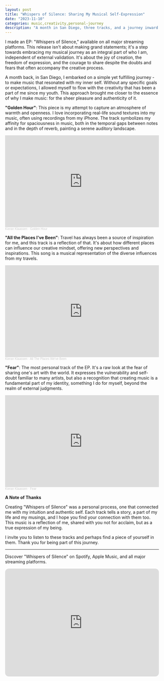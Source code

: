 ```yaml
---
layout: post
title: "Whispers of Silence: Sharing My Musical Self-Expression"
date: "2023-11-10"
categories: music,creativity,personal-journey
description: "A month in San Diego, three tracks, and a journey inward. This is the story behind my most personal musical project yet."
---
```


I made an EP: "Whispers of Silence," available on all major streaming platforms. This release isn't about making grand statements; it's a step towards embracing my musical journey as an integral part of who I am, independent of external validation. It's about the joy of creation, the freedom of expression, and the courage to share despite the doubts and fears that often accompany the creative process.

A month back, in San Diego, I embarked on a simple yet fulfilling journey - to make music that resonated with my inner self. Without any specific goals or expectations, I allowed myself to flow with the creativity that has been a part of me since my youth. This approach brought me closer to the essence of why I make music: for the sheer pleasure and authenticity of it.

**"Golden Hour"**: This piece is my attempt to capture an atmosphere of warmth and openness. I love incorporating real-life sound textures into my music, often using recordings from my iPhone. The track symbolizes my affinity for spaciousness in music, both in the temporal gaps between notes and in the depth of reverb, painting a serene auditory landscape.

<iframe width="100%" height="300" scrolling="no" frameborder="no" allow="autoplay" src="https://w.soundcloud.com/player/?url=https%3A//api.soundcloud.com/tracks/1633493835&color=%23ff5500&auto_play=false&hide_related=false&show_comments=true&show_user=true&show_reposts=false&show_teaser=true&visual=true"></iframe><div style="font-size: 10px; color: #cccccc;line-break: anywhere;word-break: normal;overflow: hidden;white-space: nowrap;text-overflow: ellipsis; font-family: Interstate,Lucida Grande,Lucida Sans Unicode,Lucida Sans,Garuda,Verdana,Tahoma,sans-serif;font-weight: 100;"><a href="https://soundcloud.com/kieran-klaassen" title="Kieran Klaassen" target="_blank" style="color: #cccccc; text-decoration: none;">Kieran Klaassen</a> · <a href="https://soundcloud.com/kieran-klaassen/golden-hour-ambient" title="Golden Hour" target="_blank" style="color: #cccccc; text-decoration: none;">Golden Hour</a></div>

**"All the Places I've Been"**: Travel has always been a source of inspiration for me, and this track is a reflection of that. It's about how different places can influence our creative mindset, offering new perspectives and inspirations. This song is a musical representation of the diverse influences from my travels.

<iframe width="100%" height="300" scrolling="no" frameborder="no" allow="autoplay" src="https://w.soundcloud.com/player/?url=https%3A//api.soundcloud.com/tracks/1640168205&color=%2348ab9f&auto_play=false&hide_related=false&show_comments=true&show_user=true&show_reposts=false&show_teaser=true&visual=true"></iframe><div style="font-size: 10px; color: #cccccc;line-break: anywhere;word-break: normal;overflow: hidden;white-space: nowrap;text-overflow: ellipsis; font-family: Interstate,Lucida Grande,Lucida Sans Unicode,Lucida Sans,Garuda,Verdana,Tahoma,sans-serif;font-weight: 100;"><a href="https://soundcloud.com/kieran-klaassen" title="Kieran Klaassen" target="_blank" style="color: #cccccc; text-decoration: none;">Kieran Klaassen</a> · <a href="https://soundcloud.com/kieran-klaassen/all-the-places-we-ve-been" title="All The Places We&#x27;ve Been" target="_blank" style="color: #cccccc; text-decoration: none;">All The Places We&#x27;ve Been</a></div>

**"Fear"**: The most personal track of the EP. It's a raw look at the fear of sharing one's art with the world. It expresses the vulnerability and self-doubt familiar to many artists, but also a recognition that creating music is a fundamental part of my identity, something I do for myself, beyond the realm of external judgments.

<iframe width="100%" height="300" scrolling="no" frameborder="no" allow="autoplay" src="https://w.soundcloud.com/player/?url=https%3A//api.soundcloud.com/tracks/1638739404&color=%230e2017&auto_play=false&hide_related=false&show_comments=true&show_user=true&show_reposts=false&show_teaser=true&visual=true"></iframe><div style="font-size: 10px; color: #cccccc;line-break: anywhere;word-break: normal;overflow: hidden;white-space: nowrap;text-overflow: ellipsis; font-family: Interstate,Lucida Grande,Lucida Sans Unicode,Lucida Sans,Garuda,Verdana,Tahoma,sans-serif;font-weight: 100;"><a href="https://soundcloud.com/kieran-klaassen" title="Kieran Klaassen" target="_blank" style="color: #cccccc; text-decoration: none;">Kieran Klaassen</a> · <a href="https://soundcloud.com/kieran-klaassen/fear" title="Fear" target="_blank" style="color: #cccccc; text-decoration: none;">Fear</a></div>

**A Note of Thanks**

Creating "Whispers of Silence" was a personal process, one that connected me with my intuition and authentic self. Each track tells a story, a part of my life and my musings, and I hope you find your connection with them too. This music is a reflection of me, shared with you not for acclaim, but as a true expression of my being.

I invite you to listen to these tracks and perhaps find a piece of yourself in them. Thank you for being part of this journey.

---

Discover "Whispers of Silence" on Spotify, Apple Music, and all major streaming platforms.

<iframe style="border-radius:12px" src="https://open.spotify.com/embed/album/40df2rMlEygqQ9lSl2PKRa?utm_source=generator" width="100%" height="352" frameBorder="0" allowfullscreen="" allow="autoplay; clipboard-write; encrypted-media; fullscreen; picture-in-picture" loading="lazy"></iframe>
